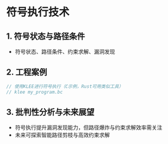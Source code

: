 # 符号执行技术

## 1. 符号状态与路径条件
- 符号状态、路径条件、约束求解、漏洞发现

## 2. 工程案例
```rust
// 使用KLEE进行符号执行（C示例，Rust可用类似工具）
// klee my_program.bc
```

## 3. 批判性分析与未来展望
- 符号执行提升漏洞发现能力，但路径爆炸与约束求解效率需关注
- 未来可探索智能路径剪枝与高效约束求解 